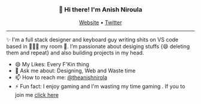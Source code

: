 
<h3 align="center">👋 Hi there! I'm Anish Niroula</h3>
<p align="center">
  <a href="http://anishniroula.rf.gd/">Website</a> •
  <a href="https://twitter.com/theanishniroula">Twitter</a>
</p>

---
✨ I'm a full stack designer and keyboard guy writing shits on VS code based in 🤔🤔🤔 my room 🤔. I’m passionate about desiging stuffs {😄 deleting them and repeat} and also building projects in my head. 

- 😄 My Likes: Every F'Kin thing    
- 💬 Ask me about: Designing,  Web and Waste time
- 📫 How to reach me: [@theanishnirola](https://twitter.com/theanishniroula)
- ⚡ Fun fact: I enjoy gaming and I'm wasting my time gaming . If you to join me [click here](https://www.youtube.com/channel/UCAN-30VlnvW5YAw7jZ32zFw)
